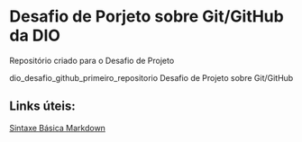 # Desafio de Porjeto sobre Git/GitHub da DIO
Repositório criado para o Desafio de Projeto

dio_desafio_github_primeiro_repositorio
Desafio de Projeto sobre Git/GitHub

## Links úteis:
[Sintaxe Básica Markdown](https://www.markdownguide.org/basic-sintax/)
